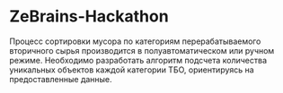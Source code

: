 # ZeBrains-Hackathon
Процесс сортировки мусора по категориям перерабатываемого вторичного сырья производится в полуавтоматическом или ручном режиме. Необходимо разработать алгоритм подсчета количества уникальных объектов каждой категории ТБО, ориентируясь на предоставленные данные.
